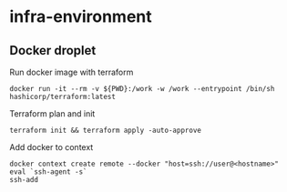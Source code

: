 # infra-environment
##  Docker droplet

Run docker image with terraform
```
docker run -it --rm -v ${PWD}:/work -w /work --entrypoint /bin/sh hashicorp/terraform:latest
```

Terraform plan and init 

```
terraform init && terraform apply -auto-approve
```
Add docker to context
```
docker context create remote --docker "host=ssh://user@<hostname>"
eval `ssh-agent -s`
ssh-add
```


